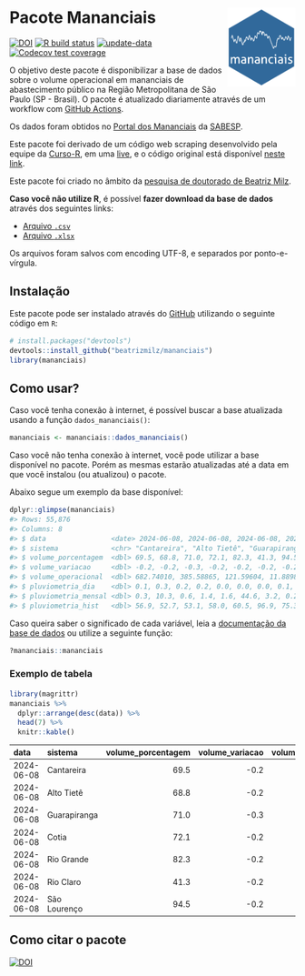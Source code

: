 
<!-- README.md is generated from README.Rmd. Please edit that file -->

# Pacote Mananciais <img src="man/figures/hexlogo.png" align="right" width = "120px"/>

<!-- badges: start -->

[![DOI](https://zenodo.org/badge/DOI/10.5281/zenodo.4733056.svg)](https://doi.org/10.5281/zenodo.4733056)
[![R build
status](https://github.com/beatrizmilz/mananciais/workflows/R-CMD-check/badge.svg)](https://github.com/beatrizmilz/mananciais/actions)
[![update-data](https://github.com/beatrizmilz/mananciais/actions/workflows/2-update_data.yaml/badge.svg)](https://github.com/beatrizmilz/mananciais/actions/workflows/2-update_data.yaml)
[![Codecov test
coverage](https://codecov.io/gh/beatrizmilz/mananciais/branch/master/graph/badge.svg)](https://codecov.io/gh/beatrizmilz/mananciais?branch=master)
<!-- badges: end -->

O objetivo deste pacote é disponibilizar a base de dados sobre o volume
operacional em mananciais de abastecimento público na Região
Metropolitana de São Paulo (SP - Brasil). O pacote é atualizado
diariamente através de um workflow com [GitHub
Actions](https://github.com/beatrizmilz/mananciais/actions).

Os dados foram obtidos no [Portal dos
Mananciais](http://mananciais.sabesp.com.br/Situacao) da
[SABESP](http://site.sabesp.com.br/site/Default.aspx).

Este pacote foi derivado de um código web scraping desenvolvido pela
equipe da [Curso-R](https://www.curso-r.com/), em uma
[live](https://youtu.be/jvZIxrMmOcQ), e o código original está
disponível [neste
link](https://github.com/curso-r/lives/blob/master/drafts/20200730_scraper_sabesp.R).

Este pacote foi criado no âmbito da [pesquisa de doutorado de Beatriz
Milz](https://beatrizmilz.github.io/tese/).

**Caso você não utilize R**, é possível **fazer download da base de
dados** através dos seguintes links:

- [Arquivo
  `.csv`](https://github.com/beatrizmilz/mananciais/raw/master/inst/extdata/mananciais.csv)
- [Arquivo
  `.xlsx`](https://github.com/beatrizmilz/mananciais/blob/master/inst/extdata/mananciais.xlsx?raw=true)

Os arquivos foram salvos com encoding UTF-8, e separados por
ponto-e-vírgula.

## Instalação

Este pacote pode ser instalado através do [GitHub](https://github.com/)
utilizando o seguinte código em `R`:

``` r
# install.packages("devtools")
devtools::install_github("beatrizmilz/mananciais")
library(mananciais)
```

## Como usar?

Caso você tenha conexão à internet, é possível buscar a base atualizada
usando a função `dados_mananciais()`:

``` r
mananciais <- mananciais::dados_mananciais() 
```

Caso você não tenha conexão à internet, você pode utilizar a base
disponível no pacote. Porém as mesmas estarão atualizadas até a data em
que você instalou (ou atualizou) o pacote.

Abaixo segue um exemplo da base disponível:

``` r
dplyr::glimpse(mananciais)
#> Rows: 55,876
#> Columns: 8
#> $ data                <date> 2024-06-08, 2024-06-08, 2024-06-08, 2024-06-08, 2…
#> $ sistema             <chr> "Cantareira", "Alto Tietê", "Guarapiranga", "Cotia…
#> $ volume_porcentagem  <dbl> 69.5, 68.8, 71.0, 72.1, 82.3, 41.3, 94.5, 69.7, 69…
#> $ volume_variacao     <dbl> -0.2, -0.2, -0.3, -0.2, -0.2, -0.2, -0.2, -0.1, -0…
#> $ volume_operacional  <dbl> 682.74010, 385.58865, 121.59604, 11.88983, 92.3713…
#> $ pluviometria_dia    <dbl> 0.1, 0.3, 0.2, 0.2, 0.0, 0.0, 0.0, 0.1, 0.2, 0.2, …
#> $ pluviometria_mensal <dbl> 0.3, 10.3, 0.6, 1.4, 1.6, 44.6, 3.2, 0.2, 10.0, 0.…
#> $ pluviometria_hist   <dbl> 56.9, 52.7, 53.1, 58.0, 60.5, 96.9, 75.3, 56.9, 52…
```

Caso queira saber o significado de cada variável, leia a [documentação
da base de
dados](https://beatrizmilz.github.io/mananciais/reference/mananciais.html)
ou utilize a seguinte função:

``` r
?mananciais::mananciais
```

### Exemplo de tabela

``` r
library(magrittr)
mananciais %>% 
  dplyr::arrange(desc(data)) %>% 
  head(7) %>%
  knitr::kable()
```

| data       | sistema      | volume_porcentagem | volume_variacao | volume_operacional | pluviometria_dia | pluviometria_mensal | pluviometria_hist |
|:-----------|:-------------|-------------------:|----------------:|-------------------:|-----------------:|--------------------:|------------------:|
| 2024-06-08 | Cantareira   |               69.5 |            -0.2 |          682.74010 |              0.1 |                 0.3 |              56.9 |
| 2024-06-08 | Alto Tietê   |               68.8 |            -0.2 |          385.58865 |              0.3 |                10.3 |              52.7 |
| 2024-06-08 | Guarapiranga |               71.0 |            -0.3 |          121.59604 |              0.2 |                 0.6 |              53.1 |
| 2024-06-08 | Cotia        |               72.1 |            -0.2 |           11.88983 |              0.2 |                 1.4 |              58.0 |
| 2024-06-08 | Rio Grande   |               82.3 |            -0.2 |           92.37132 |              0.0 |                 1.6 |              60.5 |
| 2024-06-08 | Rio Claro    |               41.3 |            -0.2 |            5.64714 |              0.0 |                44.6 |              96.9 |
| 2024-06-08 | São Lourenço |               94.5 |            -0.2 |           83.90202 |              0.0 |                 3.2 |              75.3 |

## Como citar o pacote

[![DOI](https://zenodo.org/badge/DOI/10.5281/zenodo.4733056.svg)](https://doi.org/10.5281/zenodo.4733056)
